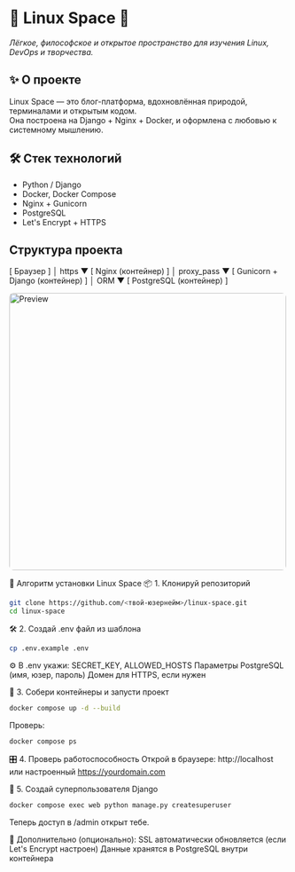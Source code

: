 # 🐧 Linux Space 🌿

_Лёгкое, философское и открытое пространство для изучения Linux, DevOps и творчества._

## ✨ О проекте
Linux Space — это блог-платформа, вдохновлённая природой, терминалами и открытым кодом.  
Она построена на Django + Nginx + Docker, и оформлена с любовью к системному мышлению.

## 🛠️ Стек технологий
- Python / Django
- Docker, Docker Compose
- Nginx + Gunicorn
- PostgreSQL
- Let's Encrypt + HTTPS

## Структура проекта

[ Браузер ]
     │ https
     ▼
[ Nginx (контейнер) ]
     │  proxy_pass
     ▼
[ Gunicorn + Django (контейнер) ]
     │  ORM
     ▼
[ PostgreSQL (контейнер) ]


<img src="https://github.com/user-attachments/assets/5baf77f8-eb5b-4635-b1a6-3ad85c2c6640"
     alt="Preview"
     style="width:500px; border-radius:8px;"/>


🚀 Алгоритм установки Linux Space
📦 1. Клонируй репозиторий
```bash
git clone https://github.com/<твой-юзернейм>/linux-space.git
cd linux-space
```

🛠️ 2. Создай .env файл из шаблона
```bash
cp .env.example .env
```

⚙️ В .env укажи:
SECRET_KEY, ALLOWED_HOSTS
Параметры PostgreSQL (имя, юзер, пароль)
Домен для HTTPS, если нужен

🐳 3. Собери контейнеры и запусти проект
```bash
docker compose up -d --build
```
Проверь:
```bash
docker compose ps
```

🎛️ 4. Проверь работоспособность
Открой в браузере: http://localhost
или настроенный https://yourdomain.com

🔐 5. Создай суперпользователя Django
```bash
docker compose exec web python manage.py createsuperuser
```
Теперь доступ в /admin открыт тебе.

🧰 Дополнительно (опционально):
SSL автоматически обновляется (если Let's Encrypt настроен)
Данные хранятся в PostgreSQL внутри контейнера
